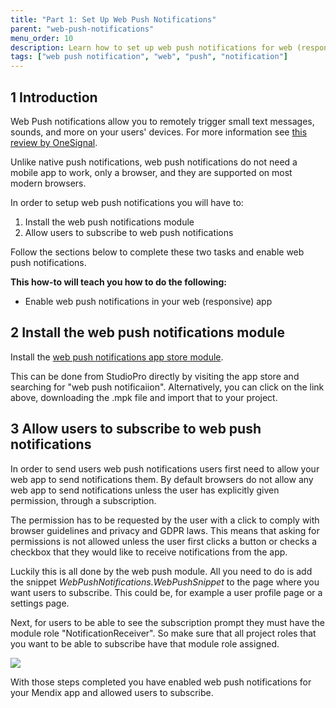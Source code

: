 ```yaml
---
title: "Part 1: Set Up Web Push Notifications"
parent: "web-push-notifications"
menu_order: 10
description: Learn how to set up web push notifications for web (responsive) apps.
tags: ["web push notification", "web", "push", "notification"]
---
```


## 1 Introduction

Web Push notifications allow you to remotely trigger small text messages, sounds, and more on your users' devices.
For more information see [this review by OneSignal](https://onesignal.com/webpush).

Unlike native push notifications, web push notifications do not need a mobile app to work, only a browser, and they are supported on most modern browsers. 

In order to setup web push notifications you will have to:

1. Install the web push notifications module
2. Allow users to subscribe to web push notifications

Follow the sections below to complete these two tasks and enable web push notifications.

**This how-to will teach you how to do the following:**

* Enable web push notifications in your web (responsive) app

## 2 Install the web push notifications module

Install the [web push notifications app store module](https://marketplace.mendix.com/link/component/114331).

This can be done from StudioPro directly by visiting the app store and searching for "web push notificaiion".
Alternatively, you can click on the link above, downloading the .mpk file and import that to your project.

## 3 Allow users to subscribe to web push notifications

In order to send users web push notifications users first need to allow your web app to send notifications them.
By default browsers do not allow any web app to send notifications unless the user has explicitly given permission, through a subscription.

The permission has to be requested by the user with a click to comply with browser guidelines and privacy and GDPR laws.
This means that asking for permissions is not allowed unless the user first clicks a button or checks a checkbox that they would like to receive notifications from the app.

Luckily this is all done by the web push module. All you need to do is add the snippet *WebPushNotifications.WebPushSnippet* to the page where you want users to subscribe.
This could be, for example a user profile page or a settings page.

Next, for users to be able to see the subscription prompt they must have the module role "NotificationReceiver".
So make sure that all project roles that you want to be able to subscribe have that module role assigned.

![](attachments/web-push-notifications/web-push-notifications-security.png)

With those steps completed you have enabled web push notifications for your Mendix app and allowed users to subscribe.
